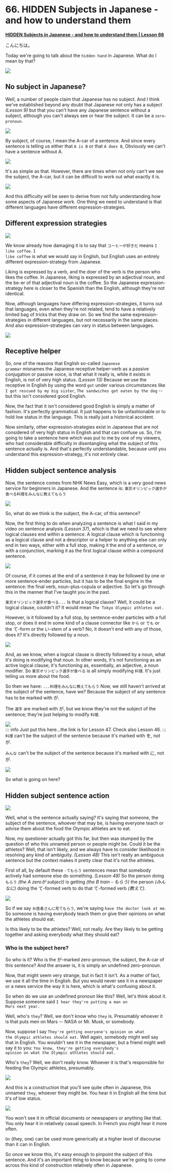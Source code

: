 # **66. HIDDEN Subjects in Japanese - and how to understand them**

[**HIDDEN Subjects in Japanese - and how to understand them | Lesson 66**](https://www.youtube.com/watch?v=GN_tGX0W-LE&list=PLg9uYxuZf8x_A-vcqqyOFZu06WlhnypWj&index=68&ab_channel=OrganicJapanesewithCureDolly)

こんにちは。

Today we're going to talk about the <code>hidden hand</code> in Japanese. What do I mean by that?

![](../media/image383.webp)

## No subject in Japanese?

Well, a number of people claim that Japanese has no subject. And I think we've established beyond any doubt that Japanese not only has a subject
*(Lesson 9)* but that you can't have any Japanese sentence without a subject, although you can't always see or hear the subject. It can be a <code>zero-pronoun</code>.

![](../media/image160.webp)

By subject, of course, I mean the A-car of a sentence. And since every sentence is telling us either that <code>A is B</code> or that <code>A does B</code>, Obviously we can't have a sentence without A.

![](../media/image783.webp)

It's as simple as that. However, there are times when not only can't we see the subject, the A-car, but it can be difficult to work out what exactly it is.

![](../media/image136.webp)

And this difficulty will be seen to derive from not fully understanding how some aspects of Japanese work. One thing we need to understand is that different languages have different expression-strategies.

## Different expression strategies

![](../media/image430.webp)

We know already how damaging it is to say that <code>コーヒーが好きだ</code> means <code>I like coffee</code>. <code>I like coffee</code> is what we would say in English, but English uses an entirely different expression-strategy from Japanese.

Liking is expressed by a verb, and the doer of the verb is the person who likes the coffee. In Japanese, liking is expressed by an adjectival noun, and the be-er of that adjectival noun is the coffee. So the Japanese expression-strategy here is closer to the Spanish than the English, although they're not identical.

Now, although languages have differing expression-strategies, it turns out that languages, even when they're not related, tend to have a relatively limited bag of tricks that they draw on. So we find the same expression-strategies in different languages, but not necessarily in the same places. And also expression-strategies can vary in status between languages.

![](../media/image696.webp)

## Receptive helper

So, one of the reasons that English so-called <code>Japanese grammar</code> misnames the Japanese receptive helper-verb as a passive conjugation or passive voice, is that what it really is, while it exists in English, is not of very high status. *(Lesson 13)* Because we use the receptive in English by using the word <code>got</code> under various circumstances like <code>I got rescued by my big sister</code>, <code>The sandwiches got eaten by the dog</code> -- but this isn't considered good English.

Now, the fact that it isn't considered good English is simply a matter of fashion. It's perfectly grammatical. It just happens to be unfashionable or to hold low status in the language. This is really just a historical accident.

Now similarly, other expression-strategies exist in Japanese that are not considered of very high status in English and that can confuse us. So, I'm going to take a sentence here which was put to me by one of my viewers, who had considerable difficulty in disentangling what the subject of this sentence actually is. And that's perfectly understandable, because until you understand this expression-strategy, it's not entirely clear.

## Hidden subject sentence analysis

Now, the sentence comes from NHK News Easy, which is a very good news service for beginners in Japanese. And the sentence is: <code>東京オリンピック選手が食べる料理をみんなに教えてもらう</code>

![](../media/image243.webp)

So, what do we think is the subject, the A-car, of this sentence?

Now, the first thing to do when analyzing a sentence is what I said in my video on sentence analysis *(Lesson 37)*, which is that we need to see where logical clauses end within a sentence. A logical clause which is functioning as a logical clause and not a descriptor or a helper to anything else can only end in two ways,
either with a full stop, making it the end of a sentence, or with a conjunction, marking it as the first logical clause within a compound sentence.

![](../media/image49.webp)

Of course, if it comes at the end of a sentence it may be followed by one or more sentence-ender particles, but it has to be the final engine in the sentence: the final verb, noun-plus-copula or adjective. So let's go through this in the manner that I've taught you in the past.

<code>東京オリンピック選手が食べる...</code> Is that a logical clause? Well, it could be a logical clause, couldn't it? It would mean <code>The Tokyo Olympic athletes eat.</code>

However, is it followed by a full stop, by sentence-ender particles with a full stop, or does it end in some kind of a clause connector like <code>から</code> or <code>でも</code> or the て-form or the い-stem of a verb? No, it doesn't end with any of those, does it? It's directly followed by a noun.

![](../media/image522.webp)

And, as we know, when a logical clause is directly followed by a noun, what it's doing is modifying that noun. In other words, it's not functioning as an active logical clause; it's functioning as, essentially, an adjective, a noun modifier. So <code>東京オリンピック選手が食べる</code> is all simply modifying <code>料理</code>. It's just telling us more about the food.

So then we have: <code>...料理をみんなに教えてもらう</code> Now, we still haven't arrived at the subject of the sentence, have we? Because the subject of any sentence has to be marked with が.

The <code>選手</code> are marked with が, but we know they're not the subject of the sentence; they're just helping to modify <code>料理</code>.

![](../media/image1076.webp)  
::: info
Just put this here…the link is for Lesson 47. Check also Lesson 46.
:::
<code>料理</code> can't be the subject of the sentence because it's marked with を, not が.

<code>みんな</code> can't be the subject of the sentence because it's marked with に, not が.

![](../media/image316.webp)

So what is going on here?

## Hidden subject sentence action

![](../media/image460.webp)

Well, what is the sentence actually saying? It's saying that someone, the subject of the sentence, whoever that may be, is having everyone teach or advise them about the food the Olympic athletes are to eat.

Now, my questioner actually got this far, but then was stumped by the question of who this unnamed person or people might be. Could it be the athletes? Well, that isn't likely, and we always have to consider likelihood in resolving any kind of ambiguity. *(Lesson 48)* This isn't really an ambiguous sentence but the context makes it pretty clear that it's not the athletes.

First of all, by default these <code>-てもらう</code> sentences mean that somebody actively had someone else do something. *(Lesson 49)* So the person doing <code>もらう</code> *(the A zeroが subject)* is getting *(the B train - もらう)* the person *(みんなに)* doing the て-formed verb to do that て-formed verb *(教えて)*.

![](../media/image628.webp)

So if we say <code>お医者さんに見てもらう</code>, we're saying <code>have the doctor look at me</code>. So someone is having everybody teach them or give their opinions on what the athletes should eat.

Is this likely to be the athletes? Well, not really. Are they likely to be getting together and asking everybody what they should eat?

### Who is the subject here?

So who is it? Who is the が-marked zero-pronoun, the subject, the A-car of this sentence? And the answer is, it is simply an undefined zero-pronoun.

Now, that might seem very strange, but in fact it isn't. As a matter of fact, we use it all the time in English. But you would never see it in a newspaper or a news service the way it is here, which is what's confusing about it.

So when do we use an undefined pronoun like this? Well, let's think about it. Suppose someone said <code>I hear they're putting a man on Mars next year.</code>

Well, who's <code>they</code>? Well, we don't know who <code>they</code> is. Presumably whoever it is that puts men on Mars -- NASA or Mr. Musk, or somebody.

Now, suppose I say <code>They're getting everyone's opinion on what the Olympic athletes should eat.</code> Well again, somebody might well say that in English. You wouldn't see it in the newspaper, but a friend might well say it to you: <code>You know, they're getting everybody's opinion on what the Olympic athletes should eat.</code>

Who's <code>they</code>? Well, we don't really know. Whoever it is that's responsible for feeding the Olympic athletes, presumably.

![](../media/image1116.webp)

And this is a construction that you'll see quite often in Japanese, this unnamed <code>they</code>, whoever they might be. You hear it in English all the time but it's of low status.

![](../media/image552.webp)

You won't see it in official documents or newspapers or anything like that. You only hear it in relatively casual speech. In French you might hear it more often.

<code>On</code> (they, one) can be used more generically at a higher level of discourse than it can in English.

So once we know this, it's easy enough to pinpoint the subject of this sentence. And it's an important thing to know because we're going to come across this kind of construction relatively often in Japanese.
